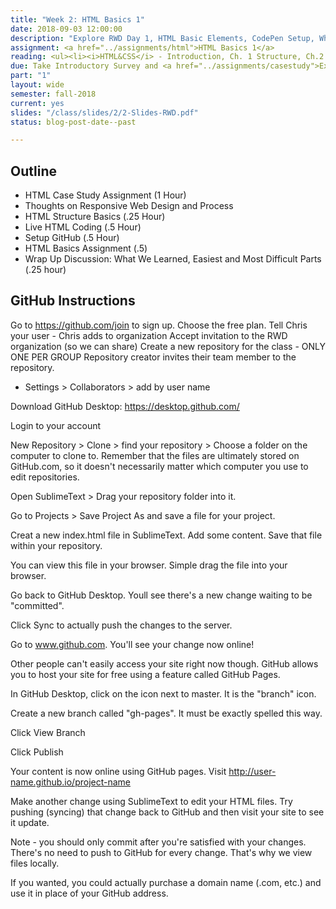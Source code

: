 ```yaml
---
title: "Week 2: HTML Basics 1"
date: 2018-09-03 12:00:00
description: "Explore RWD Day 1, HTML Basic Elements, CodePen Setup, Whiteboard exercise, Work on HTML Basics 1 Challenge"
assignment: <a href="../assignments/html">HTML Basics 1</a>
reading: <ul><li><i>HTML&CSS</i> - Introduction, Ch. 1 Structure, Ch.2 Text</li> and <li>Optional - <a href="https://open.nytimes.com/a-faster-and-more-flexible-home-page-that-delivers-the-news-readers-want-1522ff64aa86?mc_cid=a6ee12daa1&mc_eid=e32ff7043d">New York Times Home Page Redesign Process</a></li></ul>
due: Take Introductory Survey and <a href="../assignments/casestudy">Explore RWD Group 1</a>
part: "1"
layout: wide
semester: fall-2018
current: yes
slides: "/class/slides/2/2-Slides-RWD.pdf"
status: blog-post-date--past

---
```


## Outline

* HTML Case Study Assignment (1 Hour)
* Thoughts on Responsive Web Design and Process
* HTML Structure Basics (.25 Hour)
* Live HTML Coding (.5 Hour)
* Setup GitHub (.5 Hour)
* HTML Basics Assignment (.5)
* Wrap Up Discussion: What We Learned, Easiest and Most Difficult Parts (.25 hour)


## GitHub Instructions

Go to https://github.com/join to sign up.
Choose the free plan.
Tell Chris your user - Chris adds to organization
Accept invitation to the RWD organization (so we can share)
Create a new repository for the class - ONLY ONE PER GROUP
Repository creator invites their team member to the repository.
* Settings > Collaborators > add by user name

Download GitHub Desktop: https://desktop.github.com/

Login to your account

New Repository > Clone > find your repository > Choose a folder on the computer to clone to.  Remember that the files are ultimately stored on GitHub.com, so it doesn't necessarily matter which computer you use to edit repositories.

Open SublimeText > Drag your repository folder into it.

Go to Projects > Save Project As and save a file for your project.

Creat a new index.html file in SublimeText.  Add some content.  Save that file within your repository.

You can view this file in your browser.  Simple drag the file into your browser.

Go back to GitHub Desktop. Youll see there's a new change waiting to be "committed".

Click Sync to actually push the changes to the server.

Go to www.github.com.  You'll see your change now online!

Other people can't easily access your site right now though.  GitHub allows you to host your site for free using a feature called GitHub Pages.

In GitHub Desktop, click on the icon next to master.  It is the "branch" icon.

Create a new branch called "gh-pages".  It must be exactly spelled this way.

Click View Branch

Click Publish

Your content is now online using GitHub pages.  Visit http://user-name.github.io/project-name

Make another change using SublimeText to edit your HTML files.  Try pushing (syncing) that change back to GitHub and then visit your site to see it update.

Note - you should only commit after you're satisfied with your changes.  There's no need to push to GitHub for every change.  That's why we view files locally.

If you wanted, you could actually purchase a domain name (.com, etc.) and use it in place of your GitHub address.
